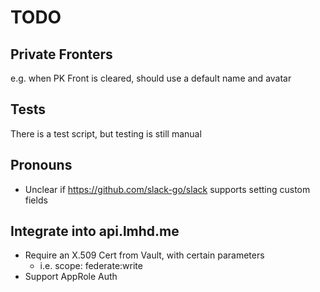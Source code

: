 # TODO

## Private Fronters

e.g. when PK Front is cleared, should use a default name and avatar


## Tests

There is a test script, but testing is still manual


## Pronouns

* Unclear if https://github.com/slack-go/slack supports setting custom fields


## Integrate into api.lmhd.me

* Require an X.509 Cert from Vault, with certain parameters
  * i.e. scope: federate:write
* Support AppRole Auth